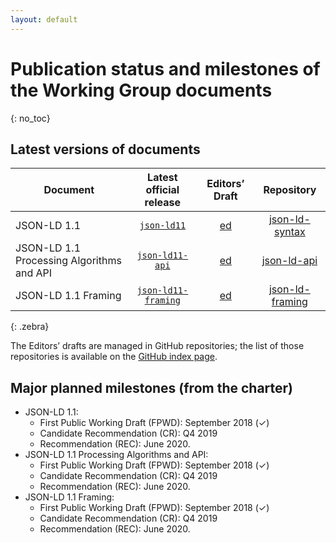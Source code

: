 ```yaml
---
layout: default
---
```


# Publication status and milestones of the Working Group documents
{: no_toc}

## Latest versions of documents

| Document | Latest official release | Editors’ Draft | Repository |
|----------|:-----------------------:|:--------------:|:----------:|
| JSON-LD 1.1  | [`json-ld11`](https://www.w3.org/TR/json-ld11/) | [ed](https://w3c.github.io/json-ld-syntax/) | [json-ld-syntax](https://github.com/w3c/json-ld-syntax/)                  |
| JSON-LD 1.1 Processing Algorithms and API  | [`json-ld11-api`](https://www.w3.org/TR/json-ld11-api/) | [ed](https://w3c.github.io/json-ld-api/)          | [json-ld-api](https://github.com/w3c/json-ld-api/)          |
| JSON-LD 1.1 Framing                    | [`json-ld11-framing`](https://www.w3.org/TR/json-ld11-framing/) | [ed](https://w3c.github.io/json-ld-framing/)          | [json-ld-framing](https://github.com/w3c/json-ld-framing/)                |
{: .zebra}

<!-- <div data-apiary="specifications"></div> -->

The Editors’ drafts are managed in GitHub repositories; the list of those repositories is available on the [GitHub index page](https://github.com/search?q=topic%3Ajson-ld-wg+org%3Aw3c&type=Repositories).

## Major planned milestones (from the charter)

* JSON-LD 1.1:
    * First Public Working Draft (FPWD): September 2018 (✓)
    * Candidate Recommendation (CR): Q4 2019
    * Recommendation (REC): June 2020.
* JSON-LD 1.1 Processing Algorithms and API:
    * First Public Working Draft (FPWD): September 2018 (✓)
    * Candidate Recommendation (CR): Q4 2019
    * Recommendation (REC): June 2020.
* JSON-LD 1.1 Framing:
    * First Public Working Draft (FPWD): September 2018 (✓)
    * Candidate Recommendation (CR): Q4 2019
    * Recommendation (REC): June 2020.
